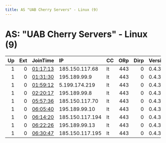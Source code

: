 ```yaml
---
title: AS "UAB Cherry Servers" - Linux (9)
---
```


# AS: "UAB Cherry Servers" - Linux (9)

|   Up |   Ext | JoinTime                                                                                            | IP              | CC   |   ORp |   Dirp | Version   | Contact   | Nickname   |   eFamMembers |
|-----:|------:|:----------------------------------------------------------------------------------------------------|:----------------|:-----|------:|-------:|:----------|:----------|:-----------|--------------:|
|    1 |     0 | [01:17:13](https://metrics.torproject.org/rs.html#details/0D2FD3E66E063B49736EBB805287014428416757) | 185.150.117.68  | lt   |   443 |      0 | 0.4.3.5   | None      | Unnamed    |             1 |
|    1 |     0 | [01:31:30](https://metrics.torproject.org/rs.html#details/39AECA37A43E762716C2AE8474220477FBAB7A21) | 195.189.99.9    | lt   |   443 |      0 | 0.4.3.5   | None      | Unnamed    |             1 |
|    1 |     0 | [01:59:12](https://metrics.torproject.org/rs.html#details/1C13DAB595EC0827CA22EAD7CBC22E7A4F68AD90) | 5.199.174.219   | lt   |   443 |      0 | 0.4.3.5   | None      | Unnamed    |             1 |
|    1 |     0 | [02:20:17](https://metrics.torproject.org/rs.html#details/EC38686ACAC6E373BF3BE0847B3AD6299ABA4D91) | 195.189.99.8    | lt   |   443 |      0 | 0.4.3.5   | None      | Unnamed    |             1 |
|    1 |     0 | [05:57:36](https://metrics.torproject.org/rs.html#details/7C73221BBDEBA095A92CA69EF0353DD41CE59F04) | 185.150.117.70  | lt   |   443 |      0 | 0.4.3.5   | None      | Unnamed    |             1 |
|    1 |     0 | [06:05:40](https://metrics.torproject.org/rs.html#details/DE178E6E0E78159F4835EF33AB3CA416A8332847) | 195.189.99.10   | lt   |   443 |      0 | 0.4.3.5   | None      | Unnamed    |             1 |
|    1 |     0 | [06:14:20](https://metrics.torproject.org/rs.html#details/855D23C80D1A2C5DCA44EB6BD3D57BE8F88E4F02) | 185.150.117.194 | lt   |   443 |      0 | 0.4.3.5   | None      | Unnamed    |             1 |
|    1 |     0 | [06:22:26](https://metrics.torproject.org/rs.html#details/FD9075FB5DE09BE53EE3C7781729C8EB97C62E1D) | 195.189.99.13   | lt   |   443 |      0 | 0.4.3.5   | None      | Unnamed    |             1 |
|    1 |     0 | [06:30:47](https://metrics.torproject.org/rs.html#details/19C374B5EBA98E21CD689B616FD7F4B4E9000392) | 185.150.117.195 | lt   |   443 |      0 | 0.4.3.5   | None      | Unnamed    |             1 |
